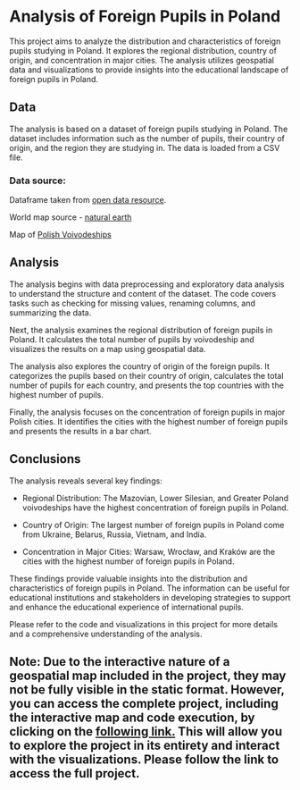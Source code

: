 # Analysis of Foreign Pupils in Poland

This project aims to analyze the distribution and characteristics of foreign pupils studying in Poland. It explores the regional distribution, country of origin, and concentration in major cities. The analysis utilizes geospatial data and visualizations to provide insights into the educational landscape of foreign pupils in Poland.

## Data

The analysis is based on a dataset of foreign pupils studying in Poland. The dataset includes information such as the number of pupils, their country of origin, and the region they are studying in. The data is loaded from a CSV file.

### Data source:

Dataframe taken from [open data resource](https://dane.gov.pl/pl).

World map source - [natural earth](https://github.com/nvkelso/natural-earth-vector/blob/master/geojson/ne_10m_admin_0_countries_ukr.geojson)

Map of [Polish Voivodeships](https://github.com/andilabs/polska-wojewodztwa-geojson/blob/master/polska-wojewodztwa.geojson)
## Analysis

The analysis begins with data preprocessing and exploratory data analysis to understand the structure and content of the dataset. The code covers tasks such as checking for missing values, renaming columns, and summarizing the data.

Next, the analysis examines the regional distribution of foreign pupils in Poland. It calculates the total number of pupils by voivodeship and visualizes the results on a map using geospatial data.

The analysis also explores the country of origin of the foreign pupils. It categorizes the pupils based on their country of origin, calculates the total number of pupils for each country, and presents the top countries with the highest number of pupils.

Finally, the analysis focuses on the concentration of foreign pupils in major Polish cities. It identifies the cities with the highest number of foreign pupils and presents the results in a bar chart.

## Conclusions

The analysis reveals several key findings:

- Regional Distribution: The Mazovian, Lower Silesian, and Greater Poland voivodeships have the highest concentration of foreign pupils in Poland.

- Country of Origin: The largest number of foreign pupils in Poland come from Ukraine, Belarus, Russia, Vietnam, and India.

- Concentration in Major Cities: Warsaw, Wrocław, and Kraków are the cities with the highest number of foreign pupils in Poland.

These findings provide valuable insights into the distribution and characteristics of foreign pupils in Poland. The information can be useful for educational institutions and stakeholders in developing strategies to support and enhance the educational experience of international pupils.

Please refer to the code and visualizations in this project for more details and a comprehensive understanding of the analysis.

## Note:  Due to the interactive nature of a geospatial map included in the project, they may not be fully visible in the static format. However, you can access the complete project, including the interactive map and code execution, by clicking on the [following link.](https://colab.research.google.com/drive/1BrbNsgXkp2vuoBSN3bF_mejSQEOjyV2x?authuser=1#scrollTo=f557b78c) This will allow you to explore the project in its entirety and interact with the visualizations. Please follow the link to access the full project.
